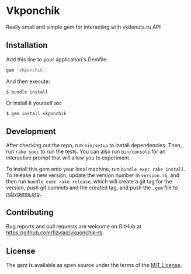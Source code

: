 # Vkponchik

Really small and simple gem for interacting with vkdonuts.ru API

## Installation

Add this line to your application's Gemfile:

```ruby
gem 'vkponchik'
```

And then execute:

    $ bundle install

Or install it yourself as:

    $ gem install vkponchik

## Development

After checking out the repo, run `bin/setup` to install dependencies. Then, run `rake spec` to run the tests. You can also run `bin/console` for an interactive prompt that will allow you to experiment.

To install this gem onto your local machine, run `bundle exec rake install`. To release a new version, update the version number in `version.rb`, and then run `bundle exec rake release`, which will create a git tag for the version, push git commits and the created tag, and push the `.gem` file to [rubygems.org](https://rubygems.org).

## Contributing

Bug reports and pull requests are welcome on GitHub at https://github.com/fizvlad/vkponchik-rb.

## License

The gem is available as open source under the terms of the [MIT License](https://opensource.org/licenses/MIT).
